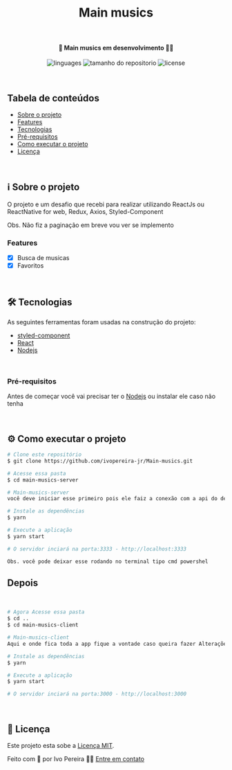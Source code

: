 <h1 align="center">
<b>Main musics</b>
</h1>

</br>

<h4 align="center">
	🚧  Main musics em desenvolvimento 🚀🚧
</h4>

<p align="center">
  <img alt="linguages" src="https://img.shields.io/github/languages/count/ivopereira-jr/Main-musics">

  <img alt="tamanho do repositorio" src="https://img.shields.io/github/repo-size/ivopereira-jr/Main-musics">

  <img alt="license" src="https://img.shields.io/github/license/ivopereira-jr/Main-musics">
</p>

</br>

## Tabela de conteúdos
<!-- vscode-markdown-toc -->
* [Sobre o projeto](#Sobreoprojeto)
* [Features](#Features)
* [Tecnologias](#Tecnologias)
* [Pré-requisitos](#Pr-requisitos)
* [Como executar o projeto](#Comoexecutaroprojeto)
* [Licença](#Licena)

<!-- vscode-markdown-toc-config
	numbering=true
	autoSave=true
	/vscode-markdown-toc-config -->
<!-- /vscode-markdown-toc -->

</br>

##  <a name='Sobreoprojeto'></a>ℹ️ Sobre o projeto

O projeto e um desafio que recebi para realizar utilizando ReactJs ou ReactNative for web,
Redux,
Axios,
Styled-Component

Obs. Não fiz a paginação em breve vou ver se implemento
</br>


###  <a name='Features'></a>Features

- [x] Busca de musicas
- [x] Favoritos

</br>
   
##  <a name='Tecnologias'></a>🛠️ Tecnologias 

As seguintes ferramentas foram usadas na construção do projeto:

- [styled-component](https://styled-components.com/)
- [React](https://pt-br.reactjs.org/)
- [Nodejs](https://nodejs.org/en/)

</br>

###  <a name='Pr-requisitos'></a> Pré-requisitos

Antes de começar você vai precisar ter o <a href="https://nodejs.org/en/">Nodejs</a> ou instalar ele caso não tenha

</br>

##  <a name='Comoexecutaroprojeto'></a> ⚙ Como executar o projeto

```bash
# Clone este repositório
$ git clone https://github.com/ivopereira-jr/Main-musics.git

# Acesse essa pasta 
$ cd main-musics-server

# Main-musics-server
você deve iniciar esse primeiro pois ele faiz a conexão com a api do deezer 

# Instale as dependências
$ yarn 

# Execute a aplicação
$ yarn start

# O servidor inciará na porta:3333 - http://localhost:3333

Obs. você pode deixar esse rodando no terminal tipo cmd powershel
```
<h2>Depois</h2>

</br>

```bash
# Agora Acesse essa pasta 
$ cd ..
$ cd main-musics-client

# Main-musics-client
Aqui e onde fica toda a app fique a vontade caso queira fazer Alterações melhorias

# Instale as dependências
$ yarn 

# Execute a aplicação
$ yarn start

# O servidor inciará na porta:3000 - http://localhost:3000
```

</br>

##  <a name='Licena'></a> 📝 Licença

Este projeto esta sobe a [Licença MIT](./LICENSE).

Feito com 💙 por Ivo Pereira ✌🏽 [Entre em contato ](https://www.linkedin.com/in/ivopereira-jr/)
